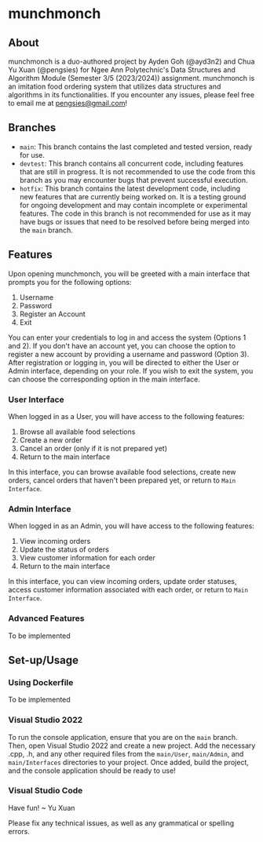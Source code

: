 # munchmonch

## About
munchmonch is a duo-authored project by Ayden Goh (@ayd3n2) and Chua Yu Xuan (@pengsies) for Ngee Ann Polytechnic's Data Structures and Algorithm Module (Semester 3/5 (2023/2024)) assignment. munchmonch is an imitation food ordering system that utilizes data structures and algorithms in its functionalities. If you encounter any issues, please feel free to email me at pengsies@gmail.com!

## Branches
- `main`: This branch contains the last completed and tested version, ready for use.
- `devtest`: This branch contains all concurrent code, including features that are still in progress. It is not recommended to use the code from this branch as you may encounter bugs that prevent successful execution.
- `hotfix`: This branch contains the latest development code, including new features that are currently being worked on. It is a testing ground for ongoing development and may contain incomplete or experimental features. The code in this branch is not recommended for use as it may have bugs or issues that need to be resolved before being merged into the `main` branch.

## Features
Upon opening munchmonch, you will be greeted with a main interface that prompts you for the following options:
1) Username
2) Password
3) Register an Account
4) Exit

You can enter your credentials to log in and access the system (Options 1 and 2). If you don't have an account yet, you can choose the option to register a new account by providing a username and password (Option 3). After registration or logging in, you will be directed to either the User or Admin interface, depending on your role. If you wish to exit the system, you can choose the corresponding option in the main interface.

### User Interface
When logged in as a User, you will have access to the following features:
1) Browse all available food selections
2) Create a new order
3) Cancel an order (only if it is not prepared yet)
4) Return to the main interface

In this interface, you can browse available food selections, create new orders, cancel orders that haven't been prepared yet, or return to `Main Interface`.

### Admin Interface
When logged in as an Admin, you will have access to the following features:
1) View incoming orders
2) Update the status of orders
3) View customer information for each order
4) Return to the main interface

In this interface, you can view incoming orders, update order statuses, access customer information associated with each order, or return to `Main Interface`.

### Advanced Features
To be implemented

## Set-up/Usage
### Using Dockerfile
To be implemented

### Visual Studio 2022
To run the console application, ensure that you are on the `main` branch. Then, open Visual Studio 2022 and create a new project. Add the necessary .cpp, .h, and any other required files from the `main/User`, `main/Admin`, and `main/Interfaces` directories to your project. Once added, build the project, and the console application should be ready to use!

### Visual Studio Code


Have fun!
~ Yu Xuan

Please fix any technical issues, as well as any grammatical or spelling errors.
